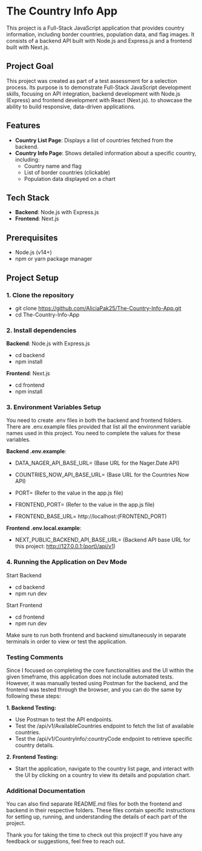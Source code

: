# The Country Info App

This project is a Full-Stack JavaScript application that provides country information, including border countries, population data, and flag images. It consists of a backend API built with Node.js and Express.js and a frontend built with Next.js.

## Project Goal
This project was created as part of a test assessment for a selection process. Its purpose is to demonstrate Full-Stack JavaScript development skills, focusing on API integration, backend development with Node.js (Express) and frontend development with React (Next.js). to showcase the ability to build responsive, data-driven applications.

## Features

- **Country List Page**: Displays a list of countries fetched from the backend.
- **Country Info Page**: Shows detailed information about a specific country, including:
  - Country name and flag
  - List of border countries (clickable)
  - Population data displayed on a chart

## Tech Stack

- **Backend**: Node.js with Express.js
- **Frontend**: Next.js

## Prerequisites

- Node.js (v14+)
- npm or yarn package manager

## Project Setup

### 1. Clone the repository

- git clone https://github.com/AliciaPak25/The-Country-Info-App.git
- cd The-Country-Info-App

### 2. Install dependencies

**Backend**: Node.js with Express.js 
- cd backend
- npm install

**Frontend**: Next.js
- cd frontend
- npm install

### 3. Environment Variables Setup
You need to create .env files in both the backend and frontend folders. There are .env.example files provided that list all the environment variable names used in this project. You need to complete the values for these variables.

**Backend .env.example**:
- DATA_NAGER_API_BASE_URL= (Base URL for the Nager.Date API)
- COUNTRIES_NOW_API_BASE_URL= (Base URL for the Countries Now API)
  
- PORT= (Refer to the value in the app.js file)
- FRONTEND_PORT= (Refer to the value in the app.js file)
- FRONTEND_BASE_URL= http://localhost:(FRONTEND_PORT)

**Frontend .env.local.example**:
- NEXT_PUBLIC_BACKEND_API_BASE_URL= (Backend API base URL for this project: http://127.0.0.1:(port)/api/v1)

### 4. Running the Application on Dev Mode
Start Backend
- cd backend
- npm run dev

Start Frontend
- cd frontend
- npm run dev

Make sure to run both frontend and backend simultaneously in separate terminals in order to view or test the application.

### Testing Comments
Since I focused on completing the core functionalities and the UI within the given timeframe, this application does not include automated tests. However, it was manually tested using Postman for the backend, and the frontend was tested through the browser, and you can do the same by following these steps:

**1.	Backend Testing:**
- Use Postman to test the API endpoints.
- Test the /api/v1/AvailableCountries endpoint to fetch the list of available countries.
- Test the /api/v1/CountryInfo/:countryCode endpoint to retrieve specific country details.

**2.	Frontend Testing:**
- Start the application, navigate to the country list page, and interact with the UI by clicking on a country to view its details and population chart.

### Additional Documentation
You can also find separate README.md files for both the frontend and backend in their respective folders. These files contain specific instructions for setting up, running, and understanding the details of each part of the project.

Thank you for taking the time to check out this project! If you have any feedback or suggestions, feel free to reach out.
